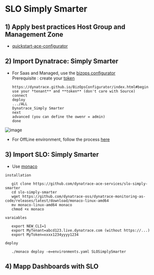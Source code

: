 # SLO Simply Smarter

## 1) Apply best practices Host Group and Management Zone

- [quickstart-ace-configurator](https://github.com/dynatrace-ace-services/quickstart-ace-configurator)

## 2) Import Dynatrace: Simply Smarter
 - For Saas and Managed, use the [bizops configurator](https://dynatrace.github.io/BizOpsConfigurator/index.html#begin)  
 Prerequisite : create your [token](https://dynatrace.github.io/BizOpsConfigurator/index.html#prerequisites)
 
       https://dynatrace.github.io/BizOpsConfigurator/index.html#begin
       use your *tenant** and **token** (don't care with Source)
       connect
       deploy 
       .../ALL
       Dynatrace_Simply Smarter
       next
       advanced (you can define the owenr = admin)
       done
       
 
 ![image](https://user-images.githubusercontent.com/40337213/210232428-7de19b44-579a-4979-9e4e-6b9ef61bcc7a.png)  
 - For OffLine environment, follow the process [here](/Import_Dynatrace_Simply_Smarter_for_OffLine_environment.pdf)
 
## 3) Import SLO: Simply Smarter
 - Use [monaco](https://dynatrace-oss.github.io/dynatrace-monitoring-as-code/)
 
 `installation`
 
       git clone https://github.com/dynatrace-ace-services/slo-simply-smarter
       cd slo-simply-smarter
       wget https://github.com/dynatrace-oss/dynatrace-monitoring-as-code/releases/latest/download/monaco-linux-amd64
       mv monaco-linux-amd64 monaco
       chmod +x monaco
       
`varaiables`

       export NEW_CLI=1
       export MyTenant=abcd123.live.dynatrace.com (without https://...)
       export MyToken=xxxx1234yyyy1234
       
`deploy`

       ./monaco deploy -e=environments.yaml SLOSimplySmarter
       
 ## 4) Mapp Dashboards with SLO
  
